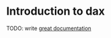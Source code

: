 # Introduction to dax

TODO: write [great documentation](http://jacobian.org/writing/what-to-write/)
